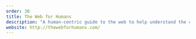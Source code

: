 ```yaml
---
order: 30
title: The Web for Humans
description: "A human-centric guide to the web to help understand the changing landscape for web content publishers."
website: http://thewebforhumans.com/
---
```

